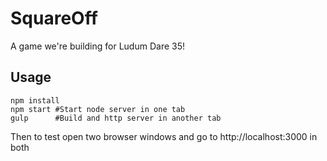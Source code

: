 # SquareOff

A game we're building for Ludum Dare 35!

## Usage
```
npm install
npm start #Start node server in one tab
gulp      #Build and http server in another tab
```
Then to test open two browser windows and go to http://localhost:3000 in both
